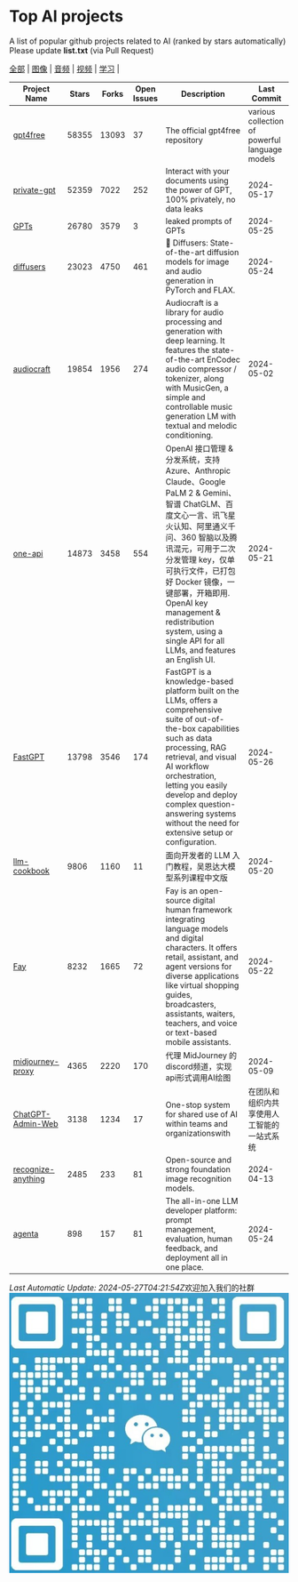 # Top AI projects
A list of popular github projects related to AI (ranked by stars automatically)
Please update **list.txt** (via Pull Request)

<a href="./README.md">全部</a> |   <a href="./READMEpicture.md">图像</a> |   <a href="./READMEaudio.md">音频</a> | <a href="./READMEvideo.md">视频</a> | <a href="./READMElearn.md">学习</a> | 

| Project Name | Stars | Forks | Open Issues | Description | Last Commit |
| ------------ | ----- | ----- | ----------- | ----------- | ----------- |
| [gpt4free](https://github.com/xtekky/gpt4free) | 58355 | 13093 | 37 | The official gpt4free repository | various collection of powerful language models | 2024-05-23 |
| [private-gpt](https://github.com/zylon-ai/private-gpt) | 52359 | 7022 | 252 | Interact with your documents using the power of GPT, 100% privately, no data leaks | 2024-05-17 |
| [GPTs](https://github.com/linexjlin/GPTs) | 26780 | 3579 | 3 | leaked prompts of GPTs | 2024-05-25 |
| [diffusers](https://github.com/huggingface/diffusers) | 23023 | 4750 | 461 | 🤗 Diffusers: State-of-the-art diffusion models for image and audio generation in PyTorch and FLAX. | 2024-05-24 |
| [audiocraft](https://github.com/facebookresearch/audiocraft) | 19854 | 1956 | 274 | Audiocraft is a library for audio processing and generation with deep learning. It features the state-of-the-art EnCodec audio compressor / tokenizer, along with MusicGen, a simple and controllable music generation LM with textual and melodic conditioning. | 2024-05-02 |
| [one-api](https://github.com/songquanpeng/one-api) | 14873 | 3458 | 554 | OpenAI 接口管理 & 分发系统，支持 Azure、Anthropic Claude、Google PaLM 2 & Gemini、智谱 ChatGLM、百度文心一言、讯飞星火认知、阿里通义千问、360 智脑以及腾讯混元，可用于二次分发管理 key，仅单可执行文件，已打包好 Docker 镜像，一键部署，开箱即用. OpenAI key management & redistribution system, using a single API for all LLMs, and features an English UI. | 2024-05-21 |
| [FastGPT](https://github.com/labring/FastGPT) | 13798 | 3546 | 174 | FastGPT is a knowledge-based platform built on the LLMs, offers a comprehensive suite of out-of-the-box capabilities such as data processing, RAG retrieval, and visual AI workflow orchestration, letting you easily develop and deploy complex question-answering systems without the need for extensive setup or configuration. | 2024-05-26 |
| [llm-cookbook](https://github.com/datawhalechina/llm-cookbook) | 9806 | 1160 | 11 | 面向开发者的 LLM 入门教程，吴恩达大模型系列课程中文版 | 2024-05-20 |
| [Fay](https://github.com/xszyou/Fay) | 8232 | 1665 | 72 | Fay is an open-source digital human framework integrating language models and digital characters. It offers retail, assistant, and agent versions for diverse applications like virtual shopping guides, broadcasters, assistants, waiters, teachers, and voice or text-based mobile assistants. | 2024-05-22 |
| [midjourney-proxy](https://github.com/novicezk/midjourney-proxy) | 4365 | 2220 | 170 | 代理 MidJourney 的discord频道，实现api形式调用AI绘图 | 2024-05-09 |
| [ChatGPT-Admin-Web](https://github.com/AprilNEA/ChatGPT-Admin-Web) | 3138 | 1234 | 17 | One-stop system for shared use of AI within teams and organizationswith | 在团队和组织内共享使用人工智能的一站式系统 | 2023-12-27 |
| [recognize-anything](https://github.com/xinyu1205/recognize-anything) | 2485 | 233 | 81 | Open-source and strong foundation image recognition models. | 2024-04-13 |
| [agenta](https://github.com/Agenta-AI/agenta) | 898 | 157 | 81 | The all-in-one LLM developer platform: prompt management, evaluation, human feedback, and deployment all in one place. | 2024-05-24 |

*Last Automatic Update: 2024-05-27T04:21:54Z*欢迎加入我们的社群 ![](https://raw.githubusercontent.com/mouuii/picture/master/weichat.jpg) 